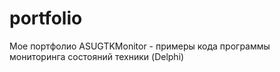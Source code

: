 # portfolio
Мое портфолио
ASUGTKMonitor - примеры кода программы мониторинга состояний техники (Delphi)

